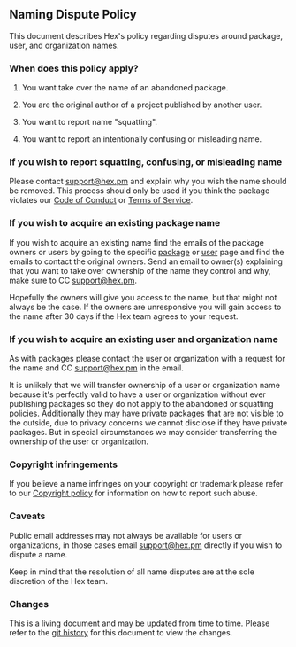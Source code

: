 ## Naming Dispute Policy

This document describes Hex's policy regarding disputes around package, user, and organization names.

### When does this policy apply?

1. You want take over the name of an abandoned package.

2. You are the original author of a project published by another user.

3. You want to report name "squatting".

4. You want to report an intentionally confusing or misleading name.

### If you wish to report squatting, confusing, or misleading name

Please contact [support@hex.pm](mailto:support@hex.pm) and explain why you wish the name should be removed. This process should only be used if you think the package violates our [Code of Conduct](/policies/codeofconduct) or [Terms of Service](/policies/termsofservice).

### If you wish to acquire an existing package name

If you wish to acquire an existing name find the emails of the package owners or users by going to the specific [package](/packages/ecto) or [user](/users/ericmj) page and find the emails to contact the original owners. Send an email to owner(s) explaining that you want to take over ownership of the name they control and why, make sure to CC [support@hex.pm](mailto:support@hex.pm).

Hopefully the owners will give you access to the name, but that might not always be the case. If the owners are unresponsive you will gain access to the name after 30 days if the Hex team agrees to your request.

### If you wish to acquire an existing user and organization name

As with packages please contact the user or organization with a request for the name and CC [support@hex.pm](mailto:support@hex.pm) in the email.

It is unlikely that we will transfer ownership of a user or organization name because it's perfectly valid to have a user or organization without ever publishing packages so they do not apply to the abandoned or squatting policies. Additionally they may have private packages that are not visible to the outside, due to privacy concerns we cannot disclose if they have private packages. But in special circumstances we may consider transferring the ownership of the user or organization.

### Copyright infringements

If you believe a name infringes on your copyright or trademark please refer to our [Copyright policy](/policies/copyright) for information on how to report such abuse.

### Caveats

Public email addresses may not always be available for users or organizations, in those cases email [support@hex.pm](mailto:support@hex.pm) directly if you wish to dispute a name.

Keep in mind that the resolution of all name disputes are at the sole discretion of the Hex team.

### Changes

This is a living document and may be updated from time to time. Please refer to the [git history](https://github.com/hexpm/hexpm/blob/main/lib/hexpm_web/templates/policy/dispute.html.md) for this document to view the changes.

